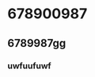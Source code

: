 <!doctype html>
<html lang="en">
<head>
	<meta charset="UTF-8">
	<title>Document</title>
</head>
<body>
	<h1>678900987</h1>
	<h2>6789987gg</h2>
	<h3>uwfuufuwf</h3>
</body>
</html>
